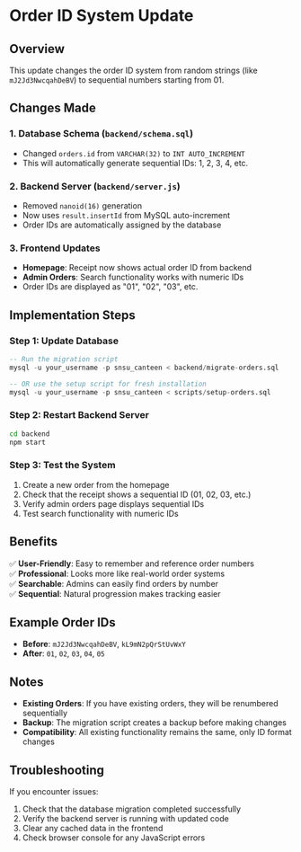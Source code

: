 # Order ID System Update

## Overview
This update changes the order ID system from random strings (like `mJ2Jd3NwcqahDeBV`) to sequential numbers starting from 01.

## Changes Made

### 1. Database Schema (`backend/schema.sql`)
- Changed `orders.id` from `VARCHAR(32)` to `INT AUTO_INCREMENT`
- This will automatically generate sequential IDs: 1, 2, 3, 4, etc.

### 2. Backend Server (`backend/server.js`)
- Removed `nanoid(16)` generation
- Now uses `result.insertId` from MySQL auto-increment
- Order IDs are automatically assigned by the database

### 3. Frontend Updates
- **Homepage**: Receipt now shows actual order ID from backend
- **Admin Orders**: Search functionality works with numeric IDs
- Order IDs are displayed as "01", "02", "03", etc.

## Implementation Steps

### Step 1: Update Database
```sql
-- Run the migration script
mysql -u your_username -p snsu_canteen < backend/migrate-orders.sql

-- OR use the setup script for fresh installation
mysql -u your_username -p snsu_canteen < scripts/setup-orders.sql
```

### Step 2: Restart Backend Server
```bash
cd backend
npm start
```

### Step 3: Test the System
1. Create a new order from the homepage
2. Check that the receipt shows a sequential ID (01, 02, 03, etc.)
3. Verify admin orders page displays sequential IDs
4. Test search functionality with numeric IDs

## Benefits

✅ **User-Friendly**: Easy to remember and reference order numbers  
✅ **Professional**: Looks more like real-world order systems  
✅ **Searchable**: Admins can easily find orders by number  
✅ **Sequential**: Natural progression makes tracking easier  

## Example Order IDs

- **Before**: `mJ2Jd3NwcqahDeBV`, `kL9mN2pQrStUvWxY`
- **After**: `01`, `02`, `03`, `04`, `05`

## Notes

- **Existing Orders**: If you have existing orders, they will be renumbered sequentially
- **Backup**: The migration script creates a backup before making changes
- **Compatibility**: All existing functionality remains the same, only ID format changes

## Troubleshooting

If you encounter issues:
1. Check that the database migration completed successfully
2. Verify the backend server is running with updated code
3. Clear any cached data in the frontend
4. Check browser console for any JavaScript errors
